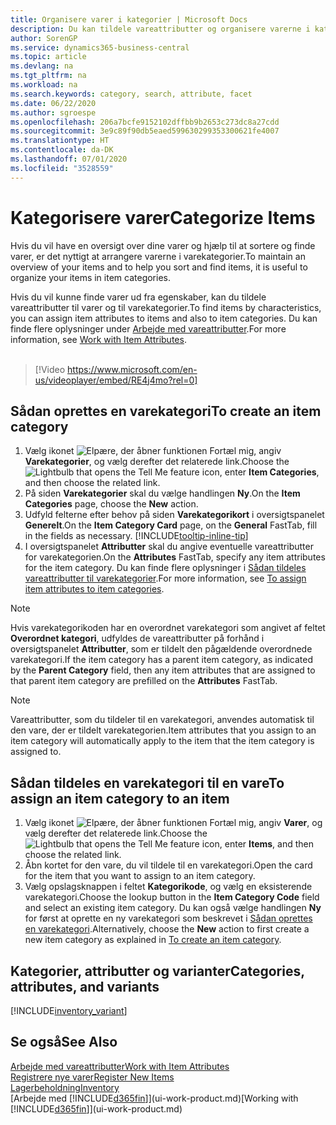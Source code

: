 ```yaml
---
title: Organisere varer i kategorier | Microsoft Docs
description: Du kan tildele vareattributter og organisere varerne i kategorier for at gøre det nemmere at søge efter og finde varer.
author: SorenGP
ms.service: dynamics365-business-central
ms.topic: article
ms.devlang: na
ms.tgt_pltfrm: na
ms.workload: na
ms.search.keywords: category, search, attribute, facet
ms.date: 06/22/2020
ms.author: sgroespe
ms.openlocfilehash: 206a7bcfe9152102dffbb9b2653c273dc8a27cdd
ms.sourcegitcommit: 3e9c89f90db5eaed599630299353300621fe4007
ms.translationtype: HT
ms.contentlocale: da-DK
ms.lasthandoff: 07/01/2020
ms.locfileid: "3528559"
---
```

# <a name="categorize-items"></a><span data-ttu-id="e5157-103">Kategorisere varer</span><span class="sxs-lookup"><span data-stu-id="e5157-103">Categorize Items</span></span>

<span data-ttu-id="e5157-104">Hvis du vil have en oversigt over dine varer og hjælp til at sortere og finde varer, er det nyttigt at arrangere varerne i varekategorier.</span><span class="sxs-lookup"><span data-stu-id="e5157-104">To maintain an overview of your items and to help you sort and find items, it is useful to organize your items in item categories.</span></span>

<span data-ttu-id="e5157-105">Hvis du vil kunne finde varer ud fra egenskaber, kan du tildele vareattributter til varer og til varekategorier.</span><span class="sxs-lookup"><span data-stu-id="e5157-105">To find items by characteristics, you can assign item attributes to items and also to item categories.</span></span> <span data-ttu-id="e5157-106">Du kan finde flere oplysninger under [Arbejde med vareattributter](inventory-how-work-item-attributes.md).</span><span class="sxs-lookup"><span data-stu-id="e5157-106">For more information, see [Work with Item Attributes](inventory-how-work-item-attributes.md).</span></span>
<br><br>  

> [!Video https://www.microsoft.com/en-us/videoplayer/embed/RE4j4mo?rel=0]

## <a name="to-create-an-item-category"></a><span data-ttu-id="e5157-107">Sådan oprettes en varekategori</span><span class="sxs-lookup"><span data-stu-id="e5157-107">To create an item category</span></span>
1. <span data-ttu-id="e5157-108">Vælg ikonet ![Elpære, der åbner funktionen Fortæl mig](media/ui-search/search_small.png "Fortæl mig, hvad du vil foretage dig"), angiv **Varekategorier**, og vælg derefter det relaterede link.</span><span class="sxs-lookup"><span data-stu-id="e5157-108">Choose the ![Lightbulb that opens the Tell Me feature](media/ui-search/search_small.png "Tell me what you want to do") icon, enter **Item Categories**, and then choose the related link.</span></span>
2. <span data-ttu-id="e5157-109">På siden **Varekategorier** skal du vælge handlingen **Ny**.</span><span class="sxs-lookup"><span data-stu-id="e5157-109">On the **Item Categories** page, choose the **New** action.</span></span>
3. <span data-ttu-id="e5157-110">Udfyld felterne efter behov på siden **Varekategorikort** i oversigtspanelet **Generelt**.</span><span class="sxs-lookup"><span data-stu-id="e5157-110">On the **Item Category Card** page, on the **General** FastTab, fill in the fields as necessary.</span></span> [!INCLUDE[tooltip-inline-tip](includes/tooltip-inline-tip_md.md)]
4. <span data-ttu-id="e5157-111">I oversigtspanelet **Attributter** skal du angive eventuelle vareattributter for varekategorien.</span><span class="sxs-lookup"><span data-stu-id="e5157-111">On the **Attributes** FastTab, specify any item attributes for the item category.</span></span> <span data-ttu-id="e5157-112">Du kan finde flere oplysninger i [Sådan tildeles vareattributter til varekategorier](inventory-how-work-item-attributes.md#to-assign-item-attributes-to-item-categories).</span><span class="sxs-lookup"><span data-stu-id="e5157-112">For more information, see [To assign item attributes to item categories](inventory-how-work-item-attributes.md#to-assign-item-attributes-to-item-categories).</span></span>

> [!NOTE]  
> <span data-ttu-id="e5157-113">Hvis varekategorikoden har en overordnet varekategori som angivet af feltet **Overordnet kategori**, udfyldes de vareattributter på forhånd i oversigtspanelet **Attributter**, som er tildelt den pågældende overordnede varekategori.</span><span class="sxs-lookup"><span data-stu-id="e5157-113">If the item category has a parent item category, as indicated by the **Parent Category** field, then any item attributes that are assigned to that parent item category are prefilled on the **Attributes** FastTab.</span></span>

> [!NOTE]  
> <span data-ttu-id="e5157-114">Vareattributter, som du tildeler til en varekategori, anvendes automatisk til den vare, der er tildelt varekategorien.</span><span class="sxs-lookup"><span data-stu-id="e5157-114">Item attributes that you assign to an item category will automatically apply to the item that the item category is assigned to.</span></span>

## <a name="to-assign-an-item-category-to-an-item"></a><span data-ttu-id="e5157-115">Sådan tildeles en varekategori til en vare</span><span class="sxs-lookup"><span data-stu-id="e5157-115">To assign an item category to an item</span></span>

1. <span data-ttu-id="e5157-116">Vælg ikonet ![Elpære, der åbner funktionen Fortæl mig](media/ui-search/search_small.png "Fortæl mig, hvad du vil foretage dig"), angiv **Varer**, og vælg derefter det relaterede link.</span><span class="sxs-lookup"><span data-stu-id="e5157-116">Choose the ![Lightbulb that opens the Tell Me feature](media/ui-search/search_small.png "Tell me what you want to do") icon, enter **Items**, and then choose the related link.</span></span>
2. <span data-ttu-id="e5157-117">Åbn kortet for den vare, du vil tildele til en varekategori.</span><span class="sxs-lookup"><span data-stu-id="e5157-117">Open the card for the item that you want to assign to an item category.</span></span>
3. <span data-ttu-id="e5157-118">Vælg opslagsknappen i feltet **Kategorikode**, og vælg en eksisterende varekategori.</span><span class="sxs-lookup"><span data-stu-id="e5157-118">Choose the lookup button in the **Item Category Code** field and select an existing item category.</span></span> <span data-ttu-id="e5157-119">Du kan også vælge handlingen **Ny** for først at oprette en ny varekategori som beskrevet i [Sådan oprettes en varekategori](inventory-how-categorize-items.md#to-create-an-item-category).</span><span class="sxs-lookup"><span data-stu-id="e5157-119">Alternatively, choose the **New** action to first create a new item category as explained in [To create an item category](inventory-how-categorize-items.md#to-create-an-item-category).</span></span>

## <a name="categories-attributes-and-variants"></a><span data-ttu-id="e5157-120">Kategorier, attributter og varianter</span><span class="sxs-lookup"><span data-stu-id="e5157-120">Categories, attributes, and variants</span></span>

[!INCLUDE[inventory_variant](includes/inventory_variant.md)]

## <a name="see-also"></a><span data-ttu-id="e5157-121">Se også</span><span class="sxs-lookup"><span data-stu-id="e5157-121">See Also</span></span>

[<span data-ttu-id="e5157-122">Arbejde med vareattributter</span><span class="sxs-lookup"><span data-stu-id="e5157-122">Work with Item Attributes</span></span>](inventory-how-work-item-attributes.md)  
[<span data-ttu-id="e5157-123">Registrere nye varer</span><span class="sxs-lookup"><span data-stu-id="e5157-123">Register New Items</span></span>](inventory-how-register-new-items.md)  
[<span data-ttu-id="e5157-124">Lagerbeholdning</span><span class="sxs-lookup"><span data-stu-id="e5157-124">Inventory</span></span>](inventory-manage-inventory.md)  
<span data-ttu-id="e5157-125">[Arbejde med [!INCLUDE[d365fin](includes/d365fin_md.md)]](ui-work-product.md)</span><span class="sxs-lookup"><span data-stu-id="e5157-125">[Working with [!INCLUDE[d365fin](includes/d365fin_md.md)]](ui-work-product.md)</span></span>

